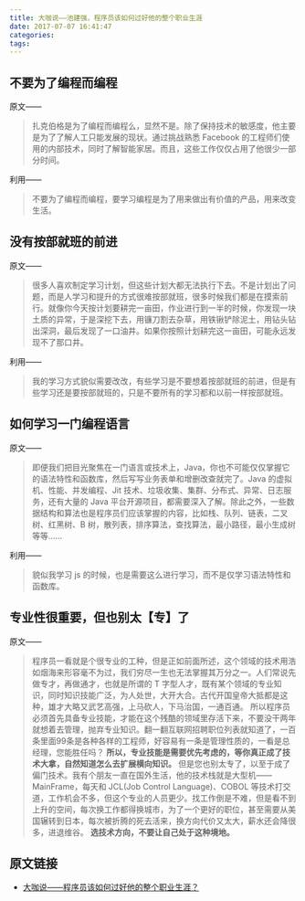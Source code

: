 ```yaml
---
title: 大咖说——池建强，程序员该如何过好他的整个职业生涯
date: 2017-07-07 16:41:47
categories:
tags:
---
```


## 不要为了编程而编程

原文——

> 扎克伯格是为了编程而编程么，显然不是。除了保持技术的敏感度，他主要是为了了解人工只能发展的现状。通过挑战熟悉 Facebook 的工程师们使用的内部技术，同时了解智能家居。而且，这些工作仅仅占用了他很少一部分时间。

利用——

> 不要为了编程而编程，要学习编程是为了用来做出有价值的产品，用来改变生活。

## 没有按部就班的前进

原文——

> 很多人喜欢制定学习计划，但这些计划大都无法执行下去。不是计划出了问题，而是人学习和提升的方式很难按部就班，很多时候我们都是在摸索前行。就像你今天按计划要耕完一亩田，作业进行到一半的时候，你发现一块土质的异常，于是深挖下去，用镰刀割去杂草，用铁锹铲除泥土，用钻头钻出深洞，最后发现了一口油井。如果你按照计划耕完这一亩田，可能永远发现不了那口井。

利用——

> 我的学习方式貌似需要改改，有些学习是不要想着按部就班的前进，但是有些学习还是要按部就班的，只是不要所有的学习都和以前一样按部就班。

## 如何学习一门编程语言

原文——

> 即便我们把目光聚焦在一门语言或技术上，Java，你也不可能仅仅掌握它的语法特性和函数库，然后写写业务表单和增删改查就完了。Java 的虚拟机、性能、并发编程、Jit 技术、垃圾收集、集群、分布式、异常、日志服务，还有大量的 Java 平台开源项目，都需要深入了解。除此之外，一些数据结构和算法也是程序员们应该掌握的内容，比如栈、队列、链表，二叉树、红黑树、B 树，散列表，排序算法，查找算法，最小路径，最小生成树等等……

利用——

> 貌似我学习 js 的时候，也是需要这么进行学习，而不是仅学习语法特性和函数库。

## 专业性很重要，但也别太【专】了

原文——

> 程序员一看就是个很专业的工种，但是正如前面所述，这个领域的技术用浩如烟海来形容毫不为过，我们穷尽一生也无法掌握其万分之一。人们常说先做专才，再做通才，也就是所谓的 T 字型人才，既有某个领域的专业知识，同时知识技能广泛，为人处世，大开大合。古代开国皇帝大抵都是这种，雄才大略又武艺高强，上马砍人，下马治国，一通百通。
> 所以程序员必须首先具备专业技能，才能在这个残酷的领域里存活下来，不要没干两年就想着去管理，抛弃专业知识。翻一翻互联网招聘职位列表就知道了，一百条里面99条是各种各样的工程师，好容易有一条是管理性质的，一看是总经理，您能胜任吗？
> **所以，专业技能是需要优先考虑的，等你真正成了技术大拿，自然知道怎么去扩展横向知识。**
> 但是您也别太专了，以至于成了偏门技术。我有个朋友一直在国外生活，他的技术栈就是大型机——MainFrame，每天和 JCL(Job Control Language)、COBOL 等技术打交道，工作机会不多，但这个专业的人员更少。找工作倒是不难，但是看不到上升的空间，每次换工作都得换城市，为了一个更好的职位，甚至需要从美国辗转到日本，每次被折腾的死去活来，换方向代价又太大，薪水还会降很多，进退维谷。
> **选技术方向，不要让自己处于这种境地。**

## 原文链接

<!-- TODO: 加入链接 -->

- [大咖说——程序员该如何过好他的整个职业生涯？]()
